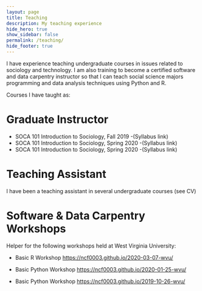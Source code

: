 ```yaml
---
layout: page
title: Teaching
description: My teaching experience
hide_hero: true
show_sidebar: false
permalink: /teaching/
hide_footer: true
---
```


I have experience teaching undergraduate courses in issues related to sociology and technology. I am also training to become a certified software and data carpentry instructor so that I can teach social science majors programming and data analysis techniques using Python and R.

Courses I have taught as:

# Graduate Instructor

- SOCA 101 Introduction to Sociology, Fall 2019
-(Syllabus link)
- SOCA 101 Introduction to Sociology, Spring 2020
-(Syllabus link)
- SOCA 101 Introduction to Sociology, Spring 2020
-(Syllabus link)

# Teaching Assistant

I have been a teaching assistant in several undergraduate courses (see CV)


# Software & Data Carpentry Workshops 

Helper for the following workshops held at West Virginia University:

- Basic R Workshop
https://ncf0003.github.io/2020-03-07-wvu/

- Basic Python Workshop
https://ncf0003.github.io/2020-01-25-wvu/

- Basic Python Workshop
https://ncf0003.github.io/2019-10-26-wvu/



